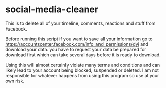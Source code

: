 # social-media-cleaner

This is to delete all of your timeline, comments, reactions and stuff from Facebook.

Before running this script if you want to save all your information go to https://accountscenter.facebook.com/info_and_permissions/dyi and download your data.
you have to request your data be prepared for download first which can take several days before it is ready to download.


Using this will almost certainly violate many terms and conditions and can likely lead to your account being blocked, suspended or deleted.
I am not responsible for whatever happens from using this program so use at your own risk.